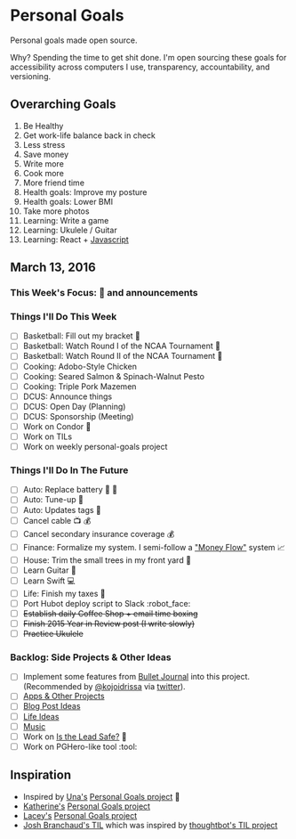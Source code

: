 # Personal Goals

Personal goals made open source.

Why? Spending the time to get shit done. I'm open sourcing these goals for accessibility across computers I use, transparency, accountability, and versioning.

## Overarching Goals

1. Be Healthy
1. Get work-life balance back in check
1. Less stress
1. Save money
1. Write more
1. Cook more
1. More friend time
1. Health goals: Improve my posture
1. Health goals: Lower BMI
1. Take more photos
1. Learning: Write a game
1. Learning: Ukulele / Guitar
1. Learning: React + [Javascript](https://github.com/getify/You-Dont-Know-JS)

## March 13, 2016

### This Week's Focus: :basketball: and announcements

### Things I'll Do This Week

- [ ] Basketball: Fill out my bracket :basketball:
- [ ] Basketball: Watch Round I of the NCAA Tournament :basketball:
- [ ] Basketball: Watch Round II of the NCAA Tournament :basketball:
- [ ] Cooking: Adobo-Style Chicken
- [ ] Cooking: Seared Salmon & Spinach-Walnut Pesto
- [ ] Cooking: Triple Pork Mazemen
- [ ] DCUS: Announce things
- [ ] DCUS: Open Day (Planning)
- [ ] DCUS: Sponsorship (Meeting)
- [ ] Work on Condor :email:
- [ ] Work on TILs
- [ ] Work on weekly personal-goals project

### Things I'll Do In The Future

- [ ] Auto: Replace battery :car: :battery:
- [ ] Auto: Tune-up :battery:
- [ ] Auto: Updates tags :ticket:
- [ ] Cancel cable :tv: :moneybag:
- [ ] Cancel secondary insurance coverage :moneybag:
- [ ] Finance: Formalize my system. I semi-follow a ["Money Flow"](http://www.nerdwallet.com/blog/advisorvoices/a-smart-system-to-track-your-money-flow/) system :chart_with_upwards_trend:
- [ ] House: Trim the small trees in my front yard :house_with_garden:
- [ ] Learn Guitar :guitar:
- [ ] Learn Swift :computer:
- [ ] Life: Finish my taxes :money_with_wings:
- [ ] Port Hubot deploy script to Slack :robot_face:
- [ ] ~~Establish daily Coffee Shop + email time boxing~~
- [ ] ~~Finish 2015 Year in Review post (I write slowly)~~
- [ ] ~~Practice Ukulele~~

### Backlog: Side Projects & Other Ideas

- [ ] Implement some features from [Bullet Journal](http://bulletjournal.com/get-started/) into this project. (Recommended by [@kojoidrissa](https://github.com/kojoidrissa) via [twitter](https://twitter.com/webology/status/701118226801889280)).
- [ ] [Apps & Other Projects](ideas/app-ideas.md)
- [ ] [Blog Post Ideas](ideas/blog-ideas.md)
- [ ] [Life Ideas](ideas/life-ideas.md)
- [ ] [Music](content-list/music/README.md)
- [ ] Work on [Is the Lead Safe?](http://www.istheleadsafe.com/) :basketball:
- [ ] Work on PGHero-like tool :tool:

## Inspiration

- Inspired by [Una's](https://github.com/una) [Personal Goals project](https://github.com/una/personal-goals) :muscle:
- [Katherine's](https://github.com/KatherineMichel) [Personal Goals project](https://github.com/KatherineMichel/personal-goals)
- [Lacey's](https://github.com/williln) [Personal Goals project](https://github.com/williln/personal-goals)
- [Josh Branchaud's TIL](https://github.com/jbranchaud/til) which was inspired by [thoughtbot's TIL project](https://github.com/thoughtbot/til)
